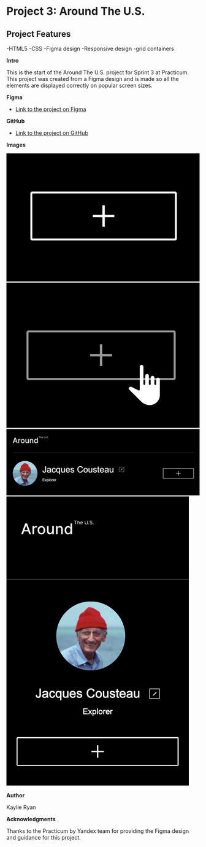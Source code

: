 # Project 3: Around The U.S.

## Project Features

-HTML5
-CSS
-Figma design
-Responsive design
-grid containers

**Intro**

This is the start of the Around The U.S. project for Sprint 3 at Practicum. This project was created from a Figma design and is made so all the elements are displayed correctly on popular screen sizes.

**Figma**

- [Link to the project on Figma](https://www.figma.com/file/ii4xxsJ0ghevUOcssTlHZv/Sprint-3%3A-Around-the-US?node-id=0%3A1)

**GitHub**

- [Link to the project on GitHub](https://kaylieryan.github.io/se_project_aroundtheus/)

**Images**

![add button](./images/readmeimage1.png)
![add responsive](./images/readmeimage.png)
![header 1280](./images/readmeimage3.png)
![header 320](./images/readmeimage2.png)

**Author**

Kaylie Ryan

**Acknowledgments**

Thanks to the Practicum by Yandex team for providing the Figma design and guidance for this project.
